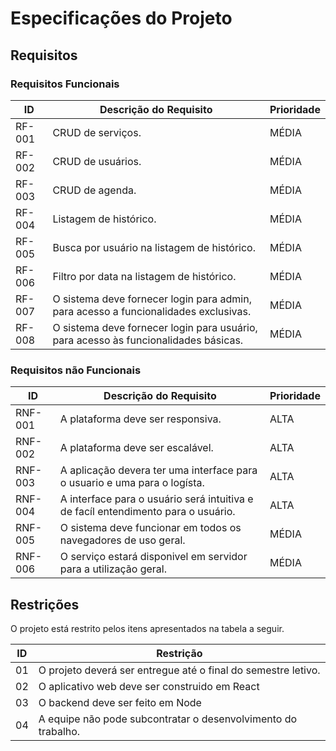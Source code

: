 # Especificações do Projeto

## Requisitos

### Requisitos Funcionais

| ID     | Descrição do Requisito                                                             | Prioridade |
| ------ | ---------------------------------------------------------------------------------- | ---------- |
| RF-001 | CRUD de serviços.                                                                  | MÉDIA      |
| RF-002 | CRUD de usuários.                                                                  | MÉDIA      |
| RF-003 | CRUD de agenda.                                                                    | MÉDIA      |
| RF-004 | Listagem de histórico.                                                             | MÉDIA      |
| RF-005 | Busca por usuário na listagem de histórico.                                        | MÉDIA      |
| RF-006 | Filtro por data na listagem de histórico.                                          | MÉDIA      |
| RF-007 | O sistema deve fornecer login para admin, para acesso a funcionalidades exclusivas.| MÉDIA      |
| RF-008 | O sistema deve fornecer login para usuário, para acesso às funcionalidades básicas.| MÉDIA      |

### Requisitos não Funcionais

| ID      | Descrição do Requisito                                                                  | Prioridade |
| ------- | --------------------------------------------------------------------------------------- | ---------- |
| RNF-001 | A plataforma deve ser responsiva.                                                       | ALTA       |
| RNF-002 | A plataforma deve ser escalável.                                                        | ALTA       |
| RNF-003 | A aplicação devera ter uma interface para o usuario e uma para o logísta.               | ALTA       |
| RNF-004 | A interface para o usuário será intuitiva e de facíl entendimento para o usuário.       | ALTA       |
| RNF-005 | O sistema deve funcionar em todos os navegadores de uso geral.                          | MÉDIA      |
| RNF-006 | O serviço estará disponivel em servidor para a utilização geral.                        | MÉDIA      |

## Restrições

O projeto está restrito pelos itens apresentados na tabela a seguir.

| ID  | Restrição                                                     |
| --- | ------------------------------------------------------------- |
| 01  | O projeto deverá ser entregue até o final do semestre letivo. |
| 02  | O aplicativo web deve ser construido em React                 |
| 03  | O backend deve ser feito em Node                              |
| 04  | A equipe não pode subcontratar o desenvolvimento do trabalho. |